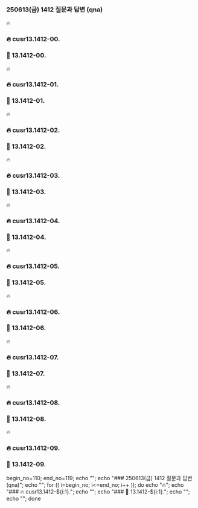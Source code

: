 
### 250613(금) 1412 질문과 답변 (qna)

🔥
### 🔥 cusr13.1412-00.

### 🔋 13.1412-00. 



🔥
### 🔥 cusr13.1412-01.

### 🔋 13.1412-01. 



🔥
### 🔥 cusr13.1412-02.

### 🔋 13.1412-02. 



🔥
### 🔥 cusr13.1412-03.

### 🔋 13.1412-03. 



🔥
### 🔥 cusr13.1412-04.

### 🔋 13.1412-04. 



🔥
### 🔥 cusr13.1412-05.

### 🔋 13.1412-05. 



🔥
### 🔥 cusr13.1412-06.

### 🔋 13.1412-06. 



🔥
### 🔥 cusr13.1412-07.

### 🔋 13.1412-07. 



🔥
### 🔥 cusr13.1412-08.

### 🔋 13.1412-08. 



🔥
### 🔥 cusr13.1412-09.

### 🔋 13.1412-09. 



begin_no=110; end_no=119; echo ""; echo "### 250613(금) 1412 질문과 답변 (qna)"; echo ""; for (( i=begin_no; i<=end_no; i++ )); do echo "🔥"; echo "### 🔥 cusr13.1412-${i:1}."; echo ""; echo "### 🔋 13.1412-${i:1}."; echo ""; echo ""; done
